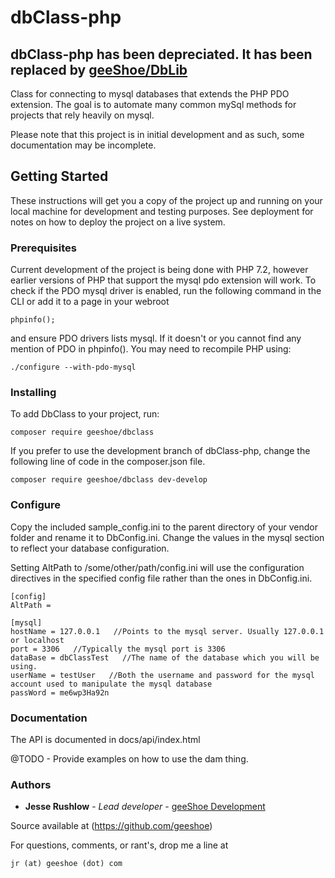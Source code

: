 # dbClass-php

## dbClass-php has been depreciated. It has been replaced by [geeShoe/DbLib](https://github.com/geeShoe/DbLib)

Class for connecting to mysql databases that extends the PHP PDO extension. The goal is to automate many common mySql methods for projects that rely heavily on mysql.

Please note that this project is in initial development and as such, some documentation may be incomplete.

## Getting Started

These instructions will get you a copy of the project up and running on your local machine for development and testing purposes. See deployment for notes on how to deploy the project on a live system.

### Prerequisites

Current development of the project is being done with PHP 7.2, however earlier versions of PHP that support the mysql pdo extension will work. To check if the PDO mysql driver is enabled, run the following command in the CLI or add it to a page in your webroot

```
phpinfo();
```
and ensure PDO drivers lists mysql. If it doesn't or you cannot find any mention of PDO in phpinfo(). You may need to recompile PHP using:
```
./configure --with-pdo-mysql
```

### Installing

To add DbClass to your project, run:

```
composer require geeshoe/dbclass
```

If you prefer to use the development branch of dbClass-php, change the following line of code in the composer.json file.

```
composer require geeshoe/dbclass dev-develop
```

### Configure

Copy the included sample_config.ini to the parent directory of your vendor folder and rename it to DbConfig.ini. Change
the values in the mysql section to reflect your database configuration.

Setting AltPath to /some/other/path/config.ini 
will use the configuration directives in the specified config file rather than the ones in DbConfig.ini.

```
[config]
AltPath =

[mysql]
hostName = 127.0.0.1   //Points to the mysql server. Usually 127.0.0.1 or localhost 
port = 3306   //Typically the mysql port is 3306
dataBase = dbClassTest   //The name of the database which you will be using.
userName = testUser   //Both the username and password for the mysql account used to manipulate the mysql database
passWord = me6wp3Ha92n
```

### Documentation

The API is documented in docs/api/index.html


@TODO - Provide examples on how to use the dam thing.

### Authors

* **Jesse Rushlow** - *Lead developer* - [geeShoe Development](http://geeshoe.com)

Source available at (https://github.com/geeshoe)

For questions, comments, or rant's, drop me a line at 
```
jr (at) geeshoe (dot) com
```
